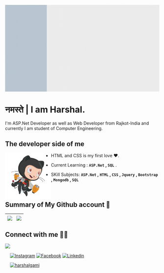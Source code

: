 ![profile](Harshal%20Gami.gif)

# नमस्ते | I am Harshal.

I'm ASP.Net Developer as well as Web Developer from Rajkot-India and currently I am student of Computer Engineering.

## The developer side of me

<img src="Cartoon.png" align="left" height="150">

- HTML and CSS is my first love ❤️. 

- Current Learning : **`ASP.Net` , `SQL`** .

- SKill Subjects: **`ASP.Net` , `HTML` , `CSS` , `Jquery` , `Bootstrap` , `Mongodb` , `SQL`** 

<br/>

## Summary of My Github account 🧾

| <!-- <a href="https://github.com/harshalgami13"><img align="center" src="https://github-readme-stats.vercel.app/api?username=harshalgami13&show_icons=true&theme=vue&hide_border=true&custom_title=My%20%Github%20%Stats&hide=contribs,issues&count_private=true&cache_seconds=10" alt="Harshal's github stats" /></a> --> <a href="https://github.com/harshalgami13"><img align="center" src="https://github-readme-streak-stats.herokuapp.com?user=harshalgami13&theme=vue&hide_border=true&date_format=j%20M%5B%20Y%5D&stroke=DD1A1A&fire=DD2727&cache_seconds=10" /></a> | <a href="https://github.com/harshalgami13"><img align="center" src="https://github-readme-stats.vercel.app/api/top-langs/?username=harshalgami13&layout=compact&theme=vue&hide_border=true&cache_seconds=10" /></a> |  
| ------------- | ------------- |

<!-- ## Streak stats 🔥

| <a href="https://github.com/harshalgami13"><img align="center" src="https://github-readme-streak-stats.herokuapp.com/?user=harshalgami13&theme=vue&text_color=ffffff&hide_border=true&cache_seconds=10" /></a> |
| ------------- |
-->

## Connect with me 🖐🏻

<img src="https://octodex.github.com/images/daftpunktocat-thomas.gif" align="left" height="150">

<br/>

 [![Instagram][1.1]][1.2] [![Facebook][2.1]][2.2] [![Linkedin][3.1]][3.2]  

[1.1]: https://img.shields.io/badge/Instagram-C13584?style=for-the-badge&logo=instagram&logoColor=ffffff
[1.2]: https://www.instagram.com/___.h_g_patel.___13/

[2.1]: https://img.shields.io/badge/Facebook-4267B2?style=for-the-badge&logo=facebook&logoColor=ffffff
[2.2]: https://www.facebook.com/harshal.gami.136/

[3.1]: https://img.shields.io/badge/Linkedin-2867B2?style=for-the-badge&logo=linkedin&logoColor=ffffff
[3.2]: https://www.linkedin.com/in/harshalgami/

[![harshalgami][4.1]][4.2]

[4.1]: https://img.shields.io/badge/harshalgami-0fbcd3?style=for-the-badge&logo=wordpress&logoColor=ffffff&color=3a3a81
[4.2]: https://harshalgami13.github.io/
